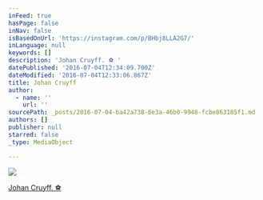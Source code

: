 ```yaml
---
inFeed: true
hasPage: false
inNav: false
isBasedOnUrl: 'https://instagram.com/p/BHbj8LLA2G7/'
inLanguage: null
keywords: []
description: 'Johan Cruyff. ⚽️ '
datePublished: '2016-07-04T12:34:09.700Z'
dateModified: '2016-07-04T12:33:06.867Z'
title: Johan Cruyff
author:
  - name: ''
    url: ''
sourcePath: _posts/2016-07-04-ba42a738-6e3a-46b0-9948-fcbe863185f1.md
authors: []
publisher: null
starred: false
_type: MediaObject

---
```

![](https://the-grid-user-content.s3-us-west-2.amazonaws.com/7a2f4608-facb-47fc-8601-d2e2168cc8a1.jpg)

[Johan Cruyff. ⚽️ ][0]

[0]: https://www.instagram.com/p/BHZZaTmAtUP/